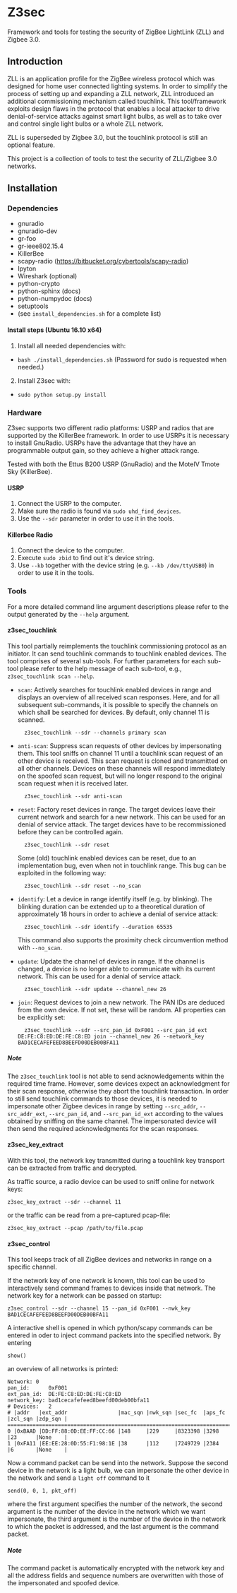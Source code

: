 # Z3sec

Framework and tools for testing the security of ZigBee LightLink (ZLL) and
Zigbee 3.0.

## Introduction

ZLL is an application profile for the ZigBee wireless protocol which was
designed for home user connected lighting systems. In order to simplify the
process of setting up and expanding a ZLL network, ZLL introduced an additional
commissioning mechanism called touchlink. This tool/framework exploits design
flaws in the protocol that enables a local attacker to drive denial-of-service
attacks against smart light bulbs, as well as to take over and control single
light bulbs or a whole ZLL network.

ZLL is superseded by Zigbee 3.0, but the touchlink protocol is still an
optional feature.

This project is a collection of tools to test the security of ZLL/Zigbee 3.0
networks.

## Installation

### Dependencies

+ gnuradio
+ gnuradio-dev
+ gr-foo
+ gr-ieee802.15.4
+ KillerBee
+ scapy-radio (https://bitbucket.org/cybertools/scapy-radio)
+ Ipyton
+ Wireshark (optional)
+ python-crypto
+ python-sphinx (docs)
+ python-numpydoc (docs)
+ setuptools
+ (see `install_dependencies.sh` for a complete list)

#### Install steps (Ubuntu 16.10 x64)

1. Install all needed dependencies with:
  - `bash ./install_dependencies.sh`
   (Password for sudo is requested when needed.)
2. Install Z3sec with:
  - `sudo python setup.py install`

### Hardware

Z3sec supports two different radio platforms: USRP and radios that are
supported by the KillerBee framework. In order to use USRPs it is necessary to
install GnuRadio. USRPs have the advantage that they have an programmable
output gain, so they achieve a higher attack range.

Tested with both the Ettus B200 USRP (GnuRadio) and the MoteIV Tmote Sky
(KillerBee).

#### USRP

1. Connect the USRP to the computer.
3. Make sure the radio is found via `sudo uhd_find_devices`.
3. Use the `--sdr` parameter in order to use it in the tools.

#### Killerbee Radio

1. Connect the device to the computer.
2. Execute `sudo zbid` to find out it's device string.
3. Use `--kb` together with the device string (e.g. `--kb /dev/ttyUSB0`) in
 order to use it in the tools.

### Tools

For a more detailed command line argument descriptions please refer to the
output generated by the `--help` argument.

#### z3sec_touchlink

This tool partially reimplements the touchlink commissioning protocol as an
initiator. It can send touchlink commands to touchlink enabled devices. The
tool comprises of several sub-tools. For further parameters for each sub-tool
please refer to the help message of each sub-tool, e.g., `z3sec_touchlink scan
--help`.

- `scan`: Actively searches for touchlink enabled devices in range and displays
  an overview of all received scan responses. Here, and for all subsequent
  sub-commands, it is possible to specify the channels on which shall be
  searched for devices. By default, only channel 11 is scanned.

        z3sec_touchlink --sdr --channels primary scan
- `anti-scan`: Suppress scan requests of other devices by impersonating them.
  This tool sniffs on channel 11 until a touchlink scan request of an other
  device is received. This scan request is cloned and transmitted on all other
  channels. Devices on these channels will respond immediately on the spoofed
  scan request, but will no longer respond to the original scan request when
  it is received later.

        z3sec_touchlink --sdr anti-scan
- `reset`: Factory reset devices in range. The target devices leave their
  current network and search for a new network. This can be used for an denial
  of service attack. The target devices have to be recommissioned before they
  can be controlled again.

        z3sec_touchlink --sdr reset
  Some (old) touchlink enabled devices can be reset, due to an
  implementation bug, even when not in touchlink range. This bug can be
  exploited in the following way:

        z3sec_touchlink --sdr reset --no_scan
- `identify`: Let a device in range identify itself (e.g. by blinking).
  The blinking duration can be extended up to a theoretical duration of
  approximately 18 hours in order to achieve a denial of service attack:

        z3sec_touchlink --sdr identify --duration 65535
  This command also supports the proximity check circumvention method with
  `--no_scan`.
- `update`: Update the channel of devices in range.  If the channel is changed,
  a device is no longer able to communicate with its current network. This can
  be used for a denial of service attack.

        z3sec_touchlink --sdr update --channel_new 26
- `join`: Request devices to join a new network. The PAN IDs are deduced from
  the own device. If not set, these will be random. All properties can be
  explicitly set:

        z3sec_touchlink --sdr --src_pan_id 0xF001 --src_pan_id_ext DE:FE:C8:ED:DE:FE:C8:ED join --channel_new 26 --network_key BAD1CECAFEFEED8BEEFD00DEB00BFA11

##### Note

The `z3sec_touchlink` tool is not able to send acknowledgements within the
required time frame. However, some devices expect an acknowledgment for their
scan response, otherwise they abort the touchlink transaction. In order to
still send touchlink commands to those devices, it is needed to impersonate
other Zigbee devices in range by setting `--src_addr`, `--src_addr_ext`,
`--src_pan_id`, and `--src_pan_id_ext` according to the values obtained by
sniffing on the same channel. The impersonated device will then send the
required acknowledgments for the scan responses.

#### z3sec_key_extract

With this tool, the network key transmitted during a touchlink key transport
can be extracted from traffic and decrypted.

As traffic source, a radio device can be used to sniff online for
network keys:

    z3sec_key_extract --sdr --channel 11
or the traffic can be read from a pre-captured pcap-file:

    z3sec_key_extract --pcap /path/to/file.pcap

#### z3sec_control
This tool keeps track of all ZigBee devices and networks in range on a specific
channel.

If the network key of one network is known, this tool can be used to
interactively send command frames to devices inside that network. The
network key for a network can be passed on startup:

    z3sec_control --sdr --channel 15 --pan_id 0xF001 --nwk_key BAD1CECAFEFEED8BEEFD00DEB00BFA11
A interactive shell is opened in which python/scapy commands can be entered in
oder to inject command packets into the specified network.
By entering

    show()
an overview of all networks is printed:

    Network: 0
    pan_id:      0xF001
    ext_pan_id:  DE:FE:C8:ED:DE:FE:C8:ED
    network_key: bad1cecafefeed8beefd00deb00bfa11
    # Devices:   2
    # |addr   |ext_addr                |mac_sqn |nwk_sqn |sec_fc  |aps_fc |zcl_sqn |zdp_sqn |
    =========================================================================================
    0 |0xBAAD |DD:FF:88:0D:EE:FF:CC:66 |148     |229     |8323398 |3298   |23      |None    |
    1 |0xFA11 |EE:EE:28:0D:55:F1:98:1E |38      |112     |7249729 |2384   |6       |None    |
Now a command packet can be send into the network. Suppose the second device in
the network is a light bulb, we can impersonate the other device in the network
and send a `light off` command to it

    send(0, 0, 1, pkt_off)
where the first argument specifies the number of the network, the second
argument is the number of the device in the network which we want impersonate,
the third argument is the number of the device in the network to which the
packet is addressed, and the last argument is the command packet.

##### Note
The command packet is automatically encrypted with the network key and all the
address fields and sequence numbers are overwritten with those of the
impersonated and spoofed device.
